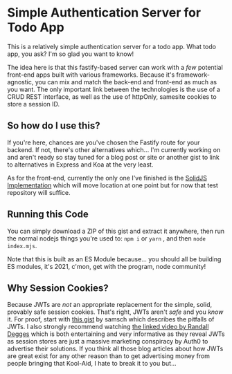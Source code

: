 # Simple Authentication Server for Todo App

This is a relatively simple authentication server for a todo app. What todo app, you ask? I'm so glad you want to know!

The idea here is that this fastify-based server can work with a *few* potential front-end apps built with various frameworks.
Because it's framework-agnostic, you can mix and match the back-end and front-end as much as you want. The only important link between
the technologies is the use of a CRUD REST interface, as well as the use of httpOnly, samesite cookies to store a session ID.

## So how do I use this?

If you're here, chances are you've chosen the Fastify route for your backend. If not, there's other alternatives which... I'm currently working on
and aren't ready so stay tuned for a blog post or site or another gist to link to alternatives in Express and Koa at the very least.

As for the front-end, currently the only one I've finished is the [SolidJS Implementation](https://github.com/eslachance/solid-foundation/tree/test-login-system)
which will move location at one point but for now that test repository will suffice.

## Running this Code

You can simply download a ZIP of this gist and extract it anywhere, then run the normal nodejs things you're used to: `npm i` or `yarn` , and then `node index.mjs`.

Note that this is built as an ES Module because... you should all be building ES modules, it's 2021, c'mon, get with the program, node community!

## Why Session Cookies?

Because JWTs are *not* an appropriate replacement for the simple, solid, provably safe session cookies. That's right, JWTs aren't *safe* and you *know* it.
For proof, start with [this gist](https://gist.github.com/samsch/0d1f3d3b4745d778f78b230cf6061452) by samsch which describes the pitfalls of JWTs. I also
strongly recommend watching [the linked video by Randall Degges](https://www.youtube.com/watch?v=pYeekwv3vC4) which is both entertaining and very informative
as they reveal JWTs as session stores are just a massive marketing conspiracy by Auth0 to advertise their solutions. If you think all those blog
articles about how JWTs are great exist for any other reason than to get advertising money from people bringing that Kool-Aid, I hate to break it to you but...